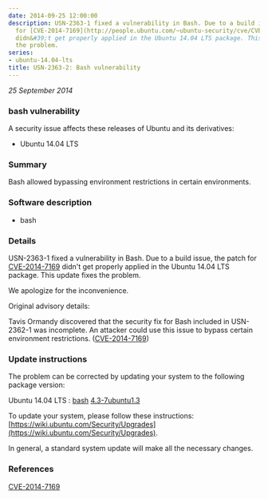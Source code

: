 ```yaml
---
date: 2014-09-25 12:00:00
description: USN-2363-1 fixed a vulnerability in Bash. Due to a build issue, the patch
  for [CVE-2014-7169](http://people.ubuntu.com/~ubuntu-security/cve/CVE-2014-7169)
  didn&#39;t get properly applied in the Ubuntu 14.04 LTS package. This update fixes
  the problem.
series:
- ubuntu-14.04-lts
title: USN-2363-2: Bash vulnerability
---
```


*25 September 2014*

### bash vulnerability

A security issue affects these releases of Ubuntu and its derivatives:

* Ubuntu 14.04 LTS

### Summary

Bash allowed bypassing environment restrictions in certain environments. 

### Software description

* bash 

### Details

USN-2363-1 fixed a vulnerability in Bash. Due to a build issue, the patch for [CVE-2014-7169](http://people.ubuntu.com/~ubuntu-security/cve/CVE-2014-7169) didn&#39;t get properly applied in the Ubuntu 14.04 LTS package. This update fixes the problem.

We apologize for the inconvenience.

Original advisory details:

 Tavis Ormandy discovered that the security fix for Bash included in USN-2362-1 was incomplete. An attacker could use this issue to bypass certain environment restrictions. ([CVE-2014-7169](http://people.ubuntu.com/~ubuntu-security/cve/CVE-2014-7169)) 

### Update instructions

The problem can be corrected by updating your system to the following package version:

Ubuntu 14.04 LTS
 : [bash](https://launchpad.net/ubuntu/+source/bash) <span> [4.3-7ubuntu1.3](https://launchpad.net/ubuntu/+source/bash/4.3-7ubuntu1.3) </span> 

To update your system, please follow these instructions: [https://wiki.ubuntu.com/Security/Upgrades](https://wiki.ubuntu.com/Security/Upgrades).

In general, a standard system update will make all the necessary changes. 

### References

 
 [CVE-2014-7169](http://people.ubuntu.com/~ubuntu-security/cve/CVE-2014-7169)